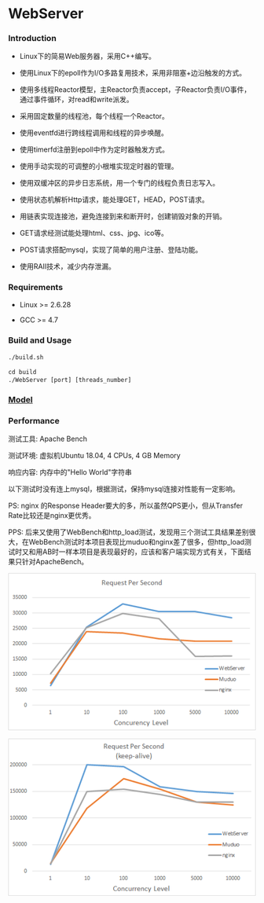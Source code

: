 # WebServer

### Introduction

* Linux下的简易Web服务器，采用C++编写。

* 使用Linux下的epoll作为I/O多路复用技术，采用非阻塞+边沿触发的方式。

* 使用多线程Reactor模型，主Reactor负责accept，子Reactor负责I/O事件，通过事件循环，对read和write派发。

* 采用固定数量的线程池，每个线程一个Reactor。

* 使用eventfd进行跨线程调用和线程的异步唤醒。

* 使用timerfd注册到epoll中作为定时器触发方式。

* 使用手动实现的可调整的小根堆实现定时器的管理。

* 使用双缓冲区的异步日志系统，用一个专门的线程负责日志写入。

* 使用状态机解析Http请求，能处理GET，HEAD，POST请求。

* 用链表实现连接池，避免连接到来和断开时，创建销毁对象的开销。

* GET请求经测试能处理html、css、jpg、ico等。

* POST请求搭配mysql，实现了简单的用户注册、登陆功能。

* 使用RAII技术，减少内存泄漏。

### Requirements

* Linux >= 2.6.28

* GCC >= 4.7

### Build and Usage

    ./build.sh

```
cd build
./WebServer [port] [threads_number]
```

### [Model](https://github.com/Raven65/WebServer/blob/master/MODEL.md)

### Performance

测试工具: Apache Bench

测试环境: 虚拟机Ubuntu 18.04, 4 CPUs, 4 GB Memory

响应内容: 内存中的"Hello World"字符串

以下测试时没有连上mysql，根据测试，保持mysql连接对性能有一定影响。

PS: nginx 的Response Header要大的多，所以虽然QPS更小，但从Transfer Rate比较还是nginx更优秀。

PPS: 后来又使用了WebBench和http\_load测试，发现用三个测试工具结果差别很大，在WebBench测试时本项目表现比muduo和nginx差了很多，但http\_load测试时又和用AB时一样本项目是表现最好的，应该和客户端实现方式有关，下面结果只针对ApacheBench。

![avatar](https://github.com/Raven65/WebServer/blob/master/imgs/Performance%20close.png)

![avatar](https://github.com/Raven65/WebServer/blob/master/imgs/Performance%20keep-alive.png)
